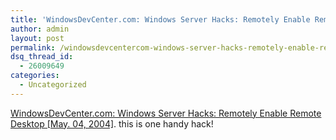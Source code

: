 ```yaml
---
title: 'WindowsDevCenter.com: Windows Server Hacks: Remotely Enable Remote Desktop [May. 04, 2004]'
author: admin
layout: post
permalink: /windowsdevcentercom-windows-server-hacks-remotely-enable-remote-desktop-may-04-2004/
dsq_thread_id:
  - 26009649
categories:
  - Uncategorized
---
```

[WindowsDevCenter.com: Windows Server Hacks: Remotely Enable Remote Desktop [May. 04, 2004]][1]. this is one handy hack!

 [1]: http://www.windowsdevcenter.com/pub/a/windows/2004/05/04/serverhacks_remote.html